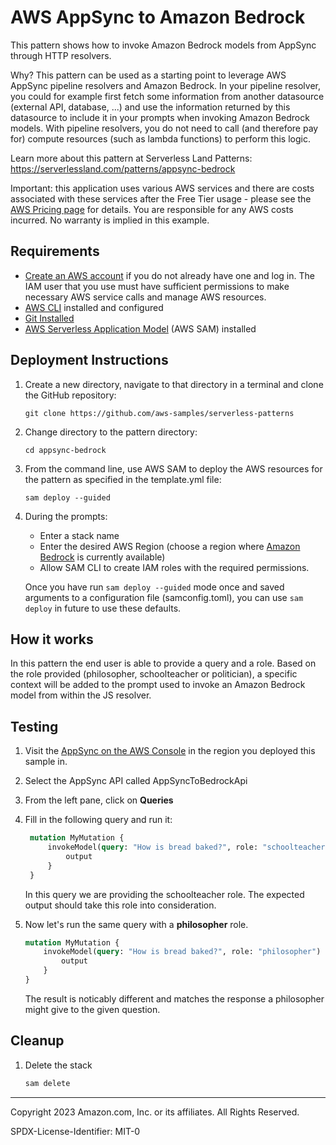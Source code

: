 # AWS AppSync to Amazon Bedrock

This pattern shows how to invoke Amazon Bedrock models from AppSync through HTTP resolvers.

Why? This pattern can be used as a starting point to leverage AWS AppSync pipeline resolvers and Amazon Bedrock. In your pipeline resolver, you could for example first fetch some information from another datasource (external API, database, ...) and use the information returned by this datasource to include it in your prompts when invoking Amazon Bedrock models. With pipeline resolvers, you do not need to call (and therefore pay for) compute resources (such as lambda functions) to perform this logic.

Learn more about this pattern at Serverless Land Patterns: https://serverlessland.com/patterns/appsync-bedrock

Important: this application uses various AWS services and there are costs associated with these services after the Free Tier usage - please see the [AWS Pricing page](https://aws.amazon.com/pricing/) for details. You are responsible for any AWS costs incurred. No warranty is implied in this example.

## Requirements

* [Create an AWS account](https://portal.aws.amazon.com/gp/aws/developer/registration/index.html) if you do not already have one and log in. The IAM user that you use must have sufficient permissions to make necessary AWS service calls and manage AWS resources.
* [AWS CLI](https://docs.aws.amazon.com/cli/latest/userguide/install-cliv2.html) installed and configured
* [Git Installed](https://git-scm.com/book/en/v2/Getting-Started-Installing-Git)
* [AWS Serverless Application Model](https://docs.aws.amazon.com/serverless-application-model/latest/developerguide/serverless-sam-cli-install.html) (AWS SAM) installed

## Deployment Instructions

1. Create a new directory, navigate to that directory in a terminal and clone the GitHub repository:
    ``` 
    git clone https://github.com/aws-samples/serverless-patterns
    ```
2. Change directory to the pattern directory:
    ```
    cd appsync-bedrock
    ```
3. From the command line, use AWS SAM to deploy the AWS resources for the pattern as specified in the template.yml file:
    ```
    sam deploy --guided
    ```
4. During the prompts:
    * Enter a stack name
    * Enter the desired AWS Region (choose a region where [Amazon Bedrock](https://aws.amazon.com/bedrock/) is currently available)
    * Allow SAM CLI to create IAM roles with the required permissions.

    Once you have run `sam deploy --guided` mode once and saved arguments to a configuration file (samconfig.toml), you can use `sam deploy` in future to use these defaults.

## How it works

In this pattern the end user is able to provide a query and a role. Based on the role provided (philosopher, schoolteacher or politician), a specific context will be added to the prompt used to invoke an Amazon Bedrock model from within the JS resolver.

## Testing

1. Visit the [AppSync on the AWS Console](https://console.aws.amazon.com/appsync/home#/apis) in the region you deployed this sample in.
2. Select the AppSync API called AppSyncToBedrockApi
3. From the left pane, click on **Queries**
4. Fill in the following query and run it:
   ```graphql
    mutation MyMutation {
        invokeModel(query: "How is bread baked?", role: "schoolteacher") {
            output
        }
    }
   ```
   In this query we are providing the schoolteacher role. The expected output should take this role into consideration.

5. Now let's run the same query with a **philosopher** role.
    ```graphql
    mutation MyMutation {
        invokeModel(query: "How is bread baked?", role: "philosopher") {
            output
        }
    }
   ```
   The result is noticably different and matches the response a philosopher might give to the given question.

## Cleanup
 
1. Delete the stack
    ```bash
    sam delete
    ```
----
Copyright 2023 Amazon.com, Inc. or its affiliates. All Rights Reserved.

SPDX-License-Identifier: MIT-0